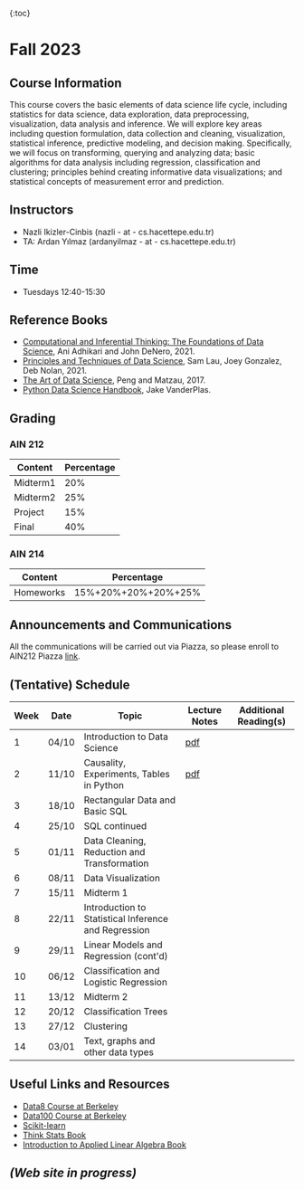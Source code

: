 {:toc}

# Fall 2023

## Course Information
This course covers the basic elements of data science life cycle, including statistics for data science, data exploration, data preprocessing, visualization, data analysis and inference. We will explore key areas including question formulation, data collection and cleaning, visualization, statistical inference, predictive modeling, and decision making. Specifically, we will focus on transforming, querying and analyzing data; basic algorithms for data analysis including regression, classification and clustering; principles behind creating informative data visualizations; and statistical concepts of measurement error and prediction.

## Instructors
- Nazli Ikizler-Cinbis (nazli - at - cs.hacettepe.edu.tr) 
- TA: Ardan Yılmaz (ardanyilmaz - at - cs.hacettepe.edu.tr)

## Time
- Tuesdays 12:40-15:30


## Reference Books
  - [Computational and Inferential Thinking: The Foundations of Data Science](https://inferentialthinking.com/chapters/intro.html), Ani Adhikari and John DeNero, 2021.
  - [Principles and Techniques of Data Science](http://www.textbook.ds100.org/intro.html), Sam Lau, Joey Gonzalez, Deb Nolan, 2021.
  - [The Art of Data Science](https://bookdown.org/rdpeng/artofdatascience/), Peng and Matzau, 2017.
  - [Python Data Science Handbook](https://jakevdp.github.io/PythonDataScienceHandbook/), Jake VanderPlas.

## Grading

### AIN 212

Content | Percentage
--------- | ----------
Midterm1  | 20%
Midterm2 | 25%
Project | 15% 
Final | 40%

### AIN 214

Content | Percentage
--------- | ----------
Homeworks  | 15%+20%+20%+20%+25%


## Announcements and Communications
All the communications will be carried out via Piazza, so please enroll to AIN212 Piazza [link](http://piazza.com/hacettepe.edu.tr/fall2023/ain212).

## (Tentative) Schedule

Week | Date | Topic | Lecture Notes | Additional Reading(s)
---------|---------|---------- |--------------|--------------
1 | 04/10 | Introduction to Data Science | [pdf](/resources/lecture1.pdf) |
2 | 11/10 | Causality, Experiments, Tables in Python | [pdf](/resources/lecture2.pdf) | 
3 | 18/10 | Rectangular Data and Basic SQL  | | 
4 | 25/10 | SQL continued | |
5 | 01/11 | Data Cleaning, Reduction and Transformation | |
6 | 08/11 | Data Visualization | |
7 | 15/11 | Midterm 1 | |
8 | 22/11 | Introduction to Statistical Inference and Regression | |
9 | 29/11 | Linear Models and Regression (cont'd)| |
10 | 06/12 | Classification and Logistic Regression | |
11 | 13/12 | Midterm 2 | |
12 | 20/12 | Classification Trees | |
13 | 27/12 | Clustering  | |
14 | 03/01 | Text, graphs and other data types | |

 

## Useful Links and Resources
- [Data8 Course at Berkeley](http://data8.org/)
- [Data100 Course at Berkeley](https://ds100.org/)
- [Scikit-learn](https://scikit-learn.org/stable/index.html)
- [Think Stats Book](https://greenteapress.com/wp/think-stats-2e/)
- [Introduction to Applied Linear Algebra Book](http://vmls-book.stanford.edu/)

## _(Web site in progress)_

